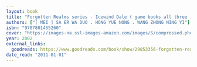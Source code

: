 ```yaml
---
layout: book
title: "Forgotten Realms series - Icewind Dale ( game books all three )"
authors: ["[ MEI ] SA ER WA DUO . HONG YUE NONG . WANG ZHONG NING YI"]
isbn: "9787801455260"
cover: "https://images-na.ssl-images-amazon.com/images/S/compressed.photo.goodreads.com/books/1460072821i/29853356.jpg"
year: 2002
external_links:
  goodreads: https://www.goodreads.com/book/show/29853356-forgotten-realms-series---icewind-dale-game-books-all-three
date_read: "2011-01-01"
---
```

